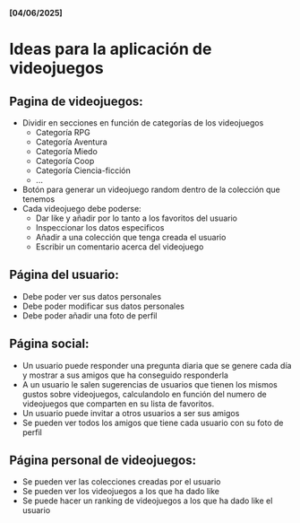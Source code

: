 **[04/06/2025]**
# Ideas para la aplicación de videojuegos
## Pagina de videojuegos:
- Dividir en secciones en función de categorías de los videojuegos
    - Categoría RPG
    - Categoría Aventura
    - Categoría Miedo
    - Categoría Coop
    - Categoría Ciencia-ficción
    - ...
- Botón para generar un videojuego random dentro de la colección que tenemos
- Cada videojuego debe poderse:
    - Dar like y añadir por lo tanto a los favoritos del usuario
    - Inspeccionar los datos especificos
    - Añadir a una colección que tenga creada el usuario
    - Escribir un comentario acerca del videojuego

## Página del usuario:
- Debe poder ver sus datos personales
- Debe poder modificar sus datos personales
- Debe poder añadir una foto de perfil

## Página social:
- Un usuario puede responder una pregunta diaria que se genere cada día y mostrar a sus amigos que ha conseguido responderla
- A un usuario le salen sugerencias de usuarios que tienen los mismos gustos sobre videojuegos, calculandolo en función del numero de videojuegos que comparten en su lista de favoritos.
- Un usuario puede invitar a otros usuarios a ser sus amigos
- Se pueden ver todos los amigos que tiene cada usuario con su foto de perfil

## Página personal de videojuegos:
- Se pueden ver las colecciones creadas por el usuario
- Se pueden ver los videojuegos a los que ha dado like
- Se puede hacer un ranking de videojuegos a los que ha dado like el usuario
